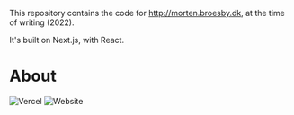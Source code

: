 This repository contains the code for http://morten.broesby.dk, at the time of writing (2022).

It's built on Next.js, with React.

# About

![Vercel](https://vercelbadge.vercel.app/api/mortenbroesby/website-blog)
![Website](https://img.shields.io/website?url=https%3A%2F%2Fmorten-website-blog.vercel.app)


